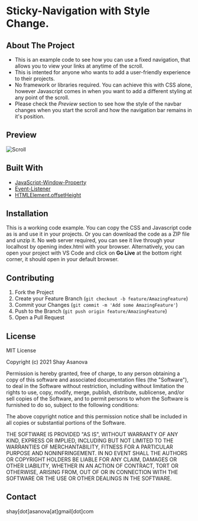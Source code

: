 # Sticky-Navigation with Style Change.

## About The Project

- This is an example code to see how you can use a fixed navigation, that allows you to view your links at anytime of the scroll.
- This is intented for anyone who wants to add a user-friendly experience to their projects.
- No framework or libraries required. You can achieve this with CSS alone, however Javascript comes in when you want to add a different styling at any point of the scroll.
- Please check the _Preview_ section to see how the style of the navbar changes when you start the scroll and how the navigation bar remains in it's position.

## Preview

![Scroll](media/image1.gif)

## Built With

- [JavaScript-Window-Property](https://developer.mozilla.org/en-US/docs/Web/API/Window/scrollY)
- [Event-Listener](https://developer.mozilla.org/en-US/docs/Web/API/EventTarget/addEventListener)
- [HTMLElement.offsetHeight](https://developer.mozilla.org/en-US/docs/Web/API/HTMLElement/offsetHeight)

## Installation

This is a working code example.
You can copy the CSS and Javascript code as is and use it in your projects.
Or you can download the code as a ZIP file and unzip it. No web server required, you can see it live through your localhost by opening index.html with your browser. Alternatively, you can open your project with VS Code and click on **Go Live** at the bottom right corner, it should open in your default browser.

## Contributing

1. Fork the Project
2. Create your Feature Branch (`git checkout -b feature/AmazingFeature`)
3. Commit your Changes (`git commit -m 'Add some AmazingFeature'`)
4. Push to the Branch (`git push origin feature/AmazingFeature`)
5. Open a Pull Request

## License

MIT License

Copyright (c) 2021 Shay Asanova

Permission is hereby granted, free of charge, to any person obtaining a copy
of this software and associated documentation files (the "Software"), to deal
in the Software without restriction, including without limitation the rights
to use, copy, modify, merge, publish, distribute, sublicense, and/or sell
copies of the Software, and to permit persons to whom the Software is
furnished to do so, subject to the following conditions:

The above copyright notice and this permission notice shall be included in all
copies or substantial portions of the Software.

THE SOFTWARE IS PROVIDED "AS IS", WITHOUT WARRANTY OF ANY KIND, EXPRESS OR
IMPLIED, INCLUDING BUT NOT LIMITED TO THE WARRANTIES OF MERCHANTABILITY,
FITNESS FOR A PARTICULAR PURPOSE AND NONINFRINGEMENT. IN NO EVENT SHALL THE
AUTHORS OR COPYRIGHT HOLDERS BE LIABLE FOR ANY CLAIM, DAMAGES OR OTHER
LIABILITY, WHETHER IN AN ACTION OF CONTRACT, TORT OR OTHERWISE, ARISING FROM,
OUT OF OR IN CONNECTION WITH THE SOFTWARE OR THE USE OR OTHER DEALINGS IN THE
SOFTWARE.

## Contact

shay[dot]asanova[at]gmail[dot]com

